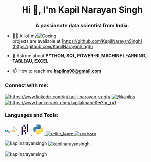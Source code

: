 
<h1 align="center">Hi 👋, I'm Kapil Narayan Singh</h1>
<h3 align="center">A passionate data scientist from India.</h3>
<img align='right' alt='Coding' width='400' src='https://cdn.dribbble.com/users/1162077/screenshots/3848914/programmer.gif'>

- 👨‍💻 All of my projects are available at [https://github.com/KapilNarayanSingh](https://github.com/KapilNarayanSingh)

- 💬 Ask me about **PYTHON, SQL, POWER-BI, MACHINE LEARNING, TABLEAU, EXCEL**

- 📫 How to reach me **kapilns98@gmail.com**

<h3 align="left">Connect with me:</h3>
<p align="left">
<a href="https://linkedin.com/in/https://www.linkedin.com/in/kapil-narayan-singh/" target="blank"><img align="center" src="https://raw.githubusercontent.com/rahuldkjain/github-profile-readme-generator/master/src/images/icons/Social/linked-in-alt.svg" alt="https://www.linkedin.com/in/kapil-narayan-singh/" height="30" width="40" /></a>
<a href="https://medium.com/@kapilns" target="blank"><img align="center" src="https://raw.githubusercontent.com/rahuldkjain/github-profile-readme-generator/master/src/images/icons/Social/medium.svg" alt="@kapilns" height="30" width="40" /></a>
<a href="https://www.hackerrank.com/https://www.hackerrank.com/kapilalmabetter?hr_r=1" target="blank"><img align="center" src="https://raw.githubusercontent.com/rahuldkjain/github-profile-readme-generator/master/src/images/icons/Social/hackerrank.svg" alt="https://www.hackerrank.com/kapilalmabetter?hr_r=1" height="30" width="40" /></a>
</p>

<h3 align="left">Languages and Tools:</h3>
<p align="left"> <a href="https://www.mysql.com/" target="_blank" rel="noreferrer"> <img src="https://raw.githubusercontent.com/devicons/devicon/master/icons/mysql/mysql-original-wordmark.svg" alt="mysql" width="40" height="40"/> </a> <a href="https://pandas.pydata.org/" target="_blank" rel="noreferrer"> <img src="https://raw.githubusercontent.com/devicons/devicon/2ae2a900d2f041da66e950e4d48052658d850630/icons/pandas/pandas-original.svg" alt="pandas" width="40" height="40"/> </a> <a href="https://www.python.org" target="_blank" rel="noreferrer"> <img src="https://raw.githubusercontent.com/devicons/devicon/master/icons/python/python-original.svg" alt="python" width="40" height="40"/> </a> <a href="https://scikit-learn.org/" target="_blank" rel="noreferrer"> <img src="https://upload.wikimedia.org/wikipedia/commons/0/05/Scikit_learn_logo_small.svg" alt="scikit_learn" width="40" height="40"/> </a> <a href="https://seaborn.pydata.org/" target="_blank" rel="noreferrer"> <img src="https://seaborn.pydata.org/_images/logo-mark-lightbg.svg" alt="seaborn" width="40" height="40"/> </a> </p>

<p><img align="left" src="https://github-readme-stats.vercel.app/api/top-langs?username=kapilnarayansingh&show_icons=true&locale=en&layout=compact" alt="kapilnarayansingh" /></p>

<p>&nbsp;<img align="center" src="https://github-readme-stats.vercel.app/api?username=kapilnarayansingh&show_icons=true&locale=en" alt="kapilnarayansingh" /></p>

<p><img align="center" src="https://github-readme-streak-stats.herokuapp.com/?user=kapilnarayansingh&" alt="kapilnarayansingh" /></p>

